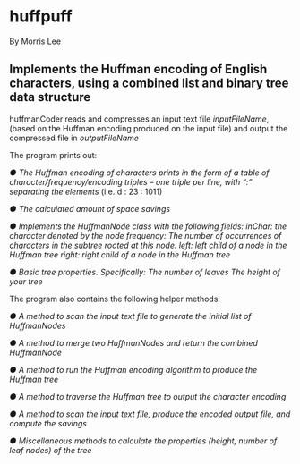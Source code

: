 # huffpuff
By Morris Lee

<h2>Implements the Huffman encoding of English characters, using a combined list and binary tree data structure</h2>


huffmanCoder reads and compresses an input text file <i>inputFileName</i>, (based on the Huffman
encoding produced on the input file) and output the compressed file in <i>outputFileName</i>

The program prints out:

<i>● The Huffman encoding of characters prints in the form of a table of character/frequency/encoding triples – one triple per line, with “:” separating the elements </i>
      (i.e. d : 23 : 1011)

<i>● The calculated amount of space savings </i>

<i>● Implements the HuffmanNode class with the following fields:
    inChar: the character denoted by the node
    frequency: The number of occurrences of characters in the subtree rooted at this node.
    left: left child of a node in the Huffman tree
    right: right child of a node in the Huffman tree </i>

<i>● Basic tree properties. Specifically:
    The number of leaves
    The height of your tree</i>

The program also contains the following helper methods:

<i>● A method to scan the input text file to generate the initial list of HuffmanNodes</i>

<i>● A method to merge two HuffmanNodes and return the combined HuffmanNode

<i>● A method to run the Huffman encoding algorithm to produce the Huffman tree

<i>● A method to traverse the Huffman tree to output the character encoding

<i>● A method to scan the input text file, produce the encoded output file, and compute the savings</i>

<i>● Miscellaneous methods to calculate the properties (height, number of leaf nodes) of the tree</i>
